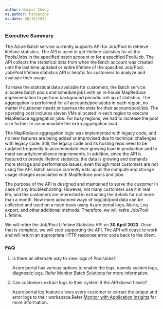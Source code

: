 ```yaml
---
author: Harper Cheng
ms.author: harperche
ms.date: 08/15/2022
---
```

### Executive Summary

The Azure Batch service currently supports API for Job/Pool to retrieve lifetime statistics. The API is used to get lifetime statistics for all the Pools/Jobs in the specified batch account or for a specified Pool/Job. The API collects the statistical data from when the Batch account was created until the last time updated or entire lifetime of the specified Job/Pool. Job/Pool lifetime statistics API is helpful for customers to analyze and evaluate their usage.

To make the statistical data available for customers, the Batch service allocates batch pools and schedule jobs with an in-house MapReduce implementation to perform background periodic roll-up of statistics. The aggregation is performed for all accounts/pools/jobs in each region, no matter if customer needs or queries the stats for their account/pool/job. The operating cost includes eleven VMs allocated in each region to execute MapReduce aggregation jobs. For busy regions, we had to increase the pool size further to accommodate the extra aggregation load.

The MapReduce aggregation logic was implemented with legacy code, and no new features are being added or improvised due to technical challenges with legacy code. Still, the legacy code and its hosting repo need to be updated frequently to accommodate ever growing load in production and to meet security/compliance requirements. In addition, since the API is featured to provide lifetime statistics, the data is growing and demands more storage and performance issues, even though most customers are not using the API. Batch service currently eats up all the compute and storage usage charges associated with MapReduce pools and jobs.

The purpose of the API is designed and maintained to serve the customer in case of any troubleshooting. However, not many customers use it in real life, and the customers are interested in extracting the details for not more than a month. Now more advanced ways of log/job/pool data can be collected and used on a need basis using Azure portal logs, Alerts, Log export, and other additional methods. Therefore, we will retire Job/Pool Lifetime.

We will retire the Job/Pool Lifetime Statistics API on **30 April 2023**. Once that is complete, we will stop supporting the API. The API will cease to work and will return an appropriate HTTP response error code back to the client.

### FAQ

1. Is there an alternate way to view logs of Pool/Jobs?

    Azure portal has various options to enable the logs, namely system logs, diagnostic logs. Refer [Monitor Batch Solutions](https://docs.microsoft.com/en-us/azure/batch/monitoring-overview) for more information.

2. Can customers extract logs to their system if the API doesn't exist? 

    Azure portal log feature allows every customer to extract the output and error logs to their workspace.Refer [Monitor with Application Insights](https://docs.microsoft.com/en-us/azure/batch/monitor-application-insights) for more information.

